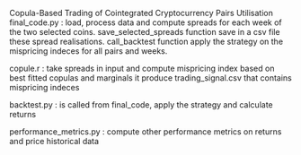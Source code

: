 Copula-Based Trading of Cointegrated Cryptocurrency Pairs
Utilisation
final_code.py : load, process data and compute spreads for each week of the two selected coins. save_selected_spreads function save in a csv file these spread realisations. call_backtest function apply the strategy on the mispricing indeces for all pairs and weeks.

copule.r : take spreads in input and compute mispricing index based on best fitted copulas and marginals it produce trading_signal.csv that contains mispricing indeces

backtest.py : is called from final_code, apply the strategy and calculate returns

performance_metrics.py : compute other performance metrics on returns and price historical data
